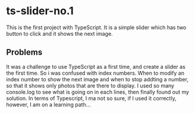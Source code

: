 # ts-slider-no.1
This is the first project with TypeScript. It is a simple slider which has two button to click and it shows the next image.

## Problems

It was a challenge to use TypeScript as a first time, and create a slider as the first time. So i was confused with index numbers. When to modify an index number to show the next image and when to stop addting a number, so that it shows only photos that are there to display. I used so many console.log to see what is going on in each lines, then finally found out my solution.
In terms of Typescript, I ma not so sure, if I used it correctly, however, I am on a learning path...

